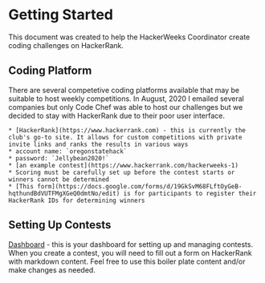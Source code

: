 # Getting Started
This document was created to help the HackerWeeks Coordinator create coding challenges on HackerRank.

## Coding Platform
There are several competetive coding platforms available that may be suitable to host weekly competitions. In August, 2020 I emailed several companies but only Code Chef was able to host our challenges but we decided to stay with HackerRank due to their poor user interface. 

    * [HackerRank](https://www.hackerrank.com) - this is currently the club's go-to site. It allows for custom competitions with private invite links and ranks the results in various ways
    * account name: `oregonstatehack`
    * password: `Jellybean2020!`
    * [an example contest](https://www.hackerrank.com/hackerweeks-1)
    * Scoring must be carefully set up before the contest starts or winners cannot be determined
    * [This form](https://docs.google.com/forms/d/19GkSvM68FLftOyGeB-hqthundBdVUTFMgXGeQ0dmtNo/edit) is for participants to register their HackerRank IDs for determining winners


## Setting Up Contests
[Dashboard](https://www.hackerrank.com/administration/contests) - this is your dashboard for setting up and managing contests. When you create a contest, you will need to fill out a form on HackerRank with markdown content. Feel free to use this boiler plate content and/or make changes as needed.


